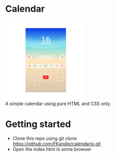 # Calendar
<img src="screenshot.jpg" width="250" height="250">
<br>
A simple calendar using pure HTML and CSS only. 

# Getting started
- Clone this repo using git clone https://github.com/FKandie/calendario.git
- Open the index.html in some browser

